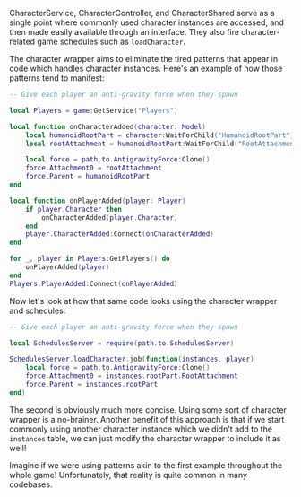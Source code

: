 CharacterService, CharacterController, and CharacterShared serve as a single point
where commonly used character instances are accessed, and then made easily available
through an interface. They also fire character-related game schedules such as
`loadCharacter`.

The character wrapper aims to eliminate the tired patterns that appear in code
which handles character instances. Here's an example of how those patterns tend
to manifest:

```lua
-- Give each player an anti-gravity force when they spawn

local Players = game:GetService("Players")

local function onCharacterAdded(character: Model)
    local humanoidRootPart = character:WaitForChild("HumanoidRootPart")
    local rootAttachment = humanoidRootPart:WaitForChild("RootAttachment")

    local force = path.to.AntigravityForce:Clone()
    force.Attachment0 = rootAttachment
    force.Parent = humanoidRootPart
end

local function onPlayerAdded(player: Player)
    if player.Character then
        onCharacterAdded(player.Character)
    end
    player.CharacterAdded:Connect(onCharacterAdded)
end

for _, player in Players:GetPlayers() do
    onPlayerAdded(player)
end
Players.PlayerAdded:Connect(onPlayerAdded)
```

Now let's look at how that same code looks using the character wrapper and schedules:
```lua
-- Give each player an anti-gravity force when they spawn

local SchedulesServer = require(path.to.SchedulesServer)

SchedulesServer.loadCharacter.job(function(instances, player)
    local force = path.to.AntigravityForce:Clone()
    force.Attachment0 = instances.rootPart.RootAttachment
    force.Parent = instances.rootPart
end)
```

The second is obviously much more concise. Using some sort of character wrapper
is a no-brainer. Another benefit of this approach is that if we start commonly
using another character instance which we didn't add to the `instances` table,
we can just modify the character wrapper to include it as well!

Imagine if we were using patterns akin to the first example
throughout the whole game! Unfortunately, that reality is quite common in many
codebases.
